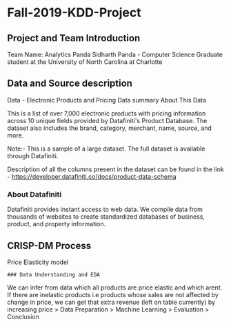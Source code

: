 # Fall-2019-KDD-Project

## Project and Team Introduction
Team Name: Analytics Panda
Sidharth Panda - Computer Science Graduate student at the University of North Carolina at Charlotte

## Data and Source description
Data - Electronic Products and Pricing Data summary
About This Data

This is a list of over 7,000 electronic products with pricing information across 10 unique fields provided by Datafiniti's Product Database. The dataset also includes the brand, category, merchant, name, source, and more.

Note:- This is a sample of a large dataset. The full dataset is available through Datafiniti.

Description of all the columns present in the dataset can be found in the link - https://developer.datafiniti.co/docs/product-data-schema

### About Datafiniti
Datafiniti provides instant access to web data. We compile data from thousands of websites to create standardized databases of business, product, and property information.

## CRISP-DM Process 

Price Elasticity model

 	### Data Understanding and EDA
  We can infer from data which all products are price elastic and which arent. If there are inelastic products i.e products whose sales       are not affected by change in price, we can get that extra revenue (left on table currently) by increasing price
 	> Data Preparation
 	> Machine Learning
 	> Evaluation
 	> Conclusion
